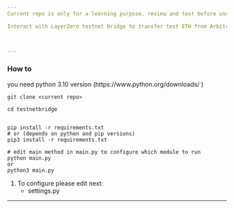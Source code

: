```yaml
---
Current repo is only for a learning purpose, review and test before use!

Interact with LayerZero testnet bridge to transfer test ETH from Arbitrum/Optimism to Goerli ETH



---
```

<h3> How to </h3>
you need python 3.10 version (https://www.python.org/downloads/ )

```
git clone <current repo>

cd testnetbridge


pip install -r requirements.txt
# or (depends on python and pip versions)
pip3 install -r requirements.txt

# edit main method in main.py to configure which module to run
python main.py
or 
python3 main.py
```

1) To configure please edit next:
   - settings.py 

---


